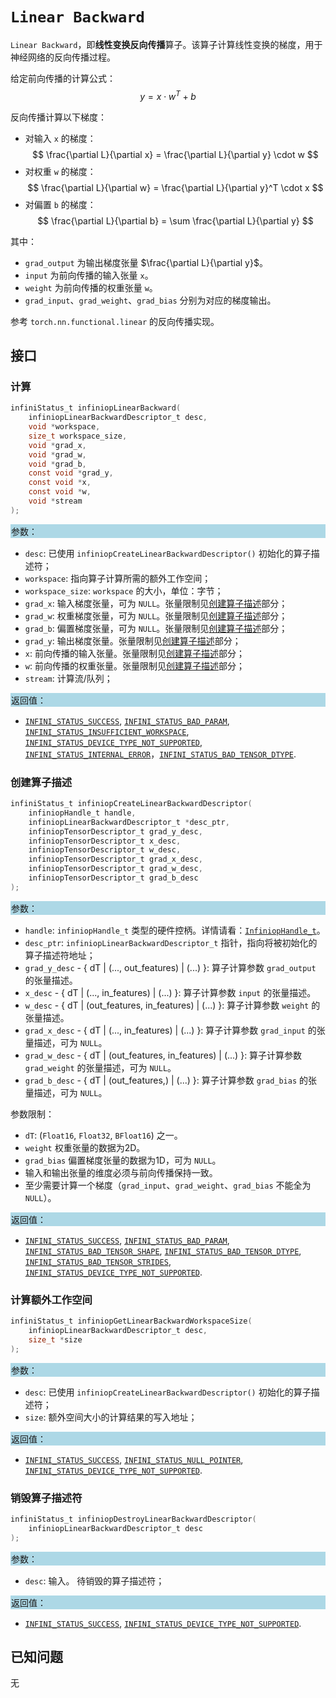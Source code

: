 # `Linear Backward`

`Linear Backward`，即**线性变换反向传播**算子。该算子计算线性变换的梯度，用于神经网络的反向传播过程。

给定前向传播的计算公式：
$$ y = x \cdot w^T + b $$

反向传播计算以下梯度：
- 对输入 `x` 的梯度：$$ \frac{\partial L}{\partial x} = \frac{\partial L}{\partial y} \cdot w $$
- 对权重 `w` 的梯度：$$ \frac{\partial L}{\partial w} = \frac{\partial L}{\partial y}^T \cdot x $$
- 对偏置 `b` 的梯度：$$ \frac{\partial L}{\partial b} = \sum \frac{\partial L}{\partial y} $$

其中：
- `grad_output` 为输出梯度张量 $\frac{\partial L}{\partial y}$。
- `input` 为前向传播的输入张量 `x`。
- `weight` 为前向传播的权重张量 `w`。
- `grad_input`、`grad_weight`、`grad_bias` 分别为对应的梯度输出。

参考 `torch.nn.functional.linear` 的反向传播实现。

## 接口

### 计算

```c
infiniStatus_t infiniopLinearBackward(
    infiniopLinearBackwardDescriptor_t desc,
    void *workspace,
    size_t workspace_size,
    void *grad_x,
    void *grad_w,
    void *grad_b,
    const void *grad_y,
    const void *x,
    const void *w,
    void *stream
);
```

<div style="background-color: lightblue; padding: 1px;"> 参数： </div>

- `desc`:
  已使用 `infiniopCreateLinearBackwardDescriptor()` 初始化的算子描述符；
- `workspace`:
  指向算子计算所需的额外工作空间；
- `workspace_size`:
  `workspace` 的大小，单位：字节；
- `grad_x`:
  输入梯度张量，可为 `NULL`。张量限制见[创建算子描述](#创建算子描述)部分；
- `grad_w`:
  权重梯度张量，可为 `NULL`。张量限制见[创建算子描述](#创建算子描述)部分；
- `grad_b`:
  偏置梯度张量，可为 `NULL`。张量限制见[创建算子描述](#创建算子描述)部分；
- `grad_y`:
  输出梯度张量。张量限制见[创建算子描述](#创建算子描述)部分；
- `x`:
  前向传播的输入张量。张量限制见[创建算子描述](#创建算子描述)部分；
- `w`:
  前向传播的权重张量。张量限制见[创建算子描述](#创建算子描述)部分；
- `stream`:
  计算流/队列；

<div style="background-color: lightblue; padding: 1px;"> 返回值：</div>

- [`INFINI_STATUS_SUCCESS`], [`INFINI_STATUS_BAD_PARAM`], [`INFINI_STATUS_INSUFFICIENT_WORKSPACE`], [`INFINI_STATUS_DEVICE_TYPE_NOT_SUPPORTED`], [`INFINI_STATUS_INTERNAL_ERROR`]，[`INFINI_STATUS_BAD_TENSOR_DTYPE`].

### 创建算子描述

```c
infiniStatus_t infiniopCreateLinearBackwardDescriptor(
    infiniopHandle_t handle,
    infiniopLinearBackwardDescriptor_t *desc_ptr,
    infiniopTensorDescriptor_t grad_y_desc,
    infiniopTensorDescriptor_t x_desc,
    infiniopTensorDescriptor_t w_desc,
    infiniopTensorDescriptor_t grad_x_desc,
    infiniopTensorDescriptor_t grad_w_desc,
    infiniopTensorDescriptor_t grad_b_desc
);
```

<div style="background-color: lightblue; padding: 1px;"> 参数：</div>

- `handle`:
  `infiniopHandle_t` 类型的硬件控柄。详情请看：[`InfiniopHandle_t`]。
- `desc_ptr`:
  `infiniopLinearBackwardDescriptor_t` 指针，指向将被初始化的算子描述符地址；
- `grad_y_desc` - { dT | (..., out_features) | (...) }:
  算子计算参数 `grad_output` 的张量描述。
- `x_desc` - { dT | (..., in_features) | (...) }:
  算子计算参数 `input` 的张量描述。
- `w_desc` - { dT | (out_features, in_features) | (...) }:
  算子计算参数 `weight` 的张量描述。
- `grad_x_desc` - { dT | (..., in_features) | (...) }:
  算子计算参数 `grad_input` 的张量描述，可为 `NULL`。
- `grad_w_desc` - { dT | (out_features, in_features) | (...) }:
  算子计算参数 `grad_weight` 的张量描述，可为 `NULL`。
- `grad_b_desc` - { dT | (out_features,) | (...) }:
  算子计算参数 `grad_bias` 的张量描述，可为 `NULL`。

参数限制：

- `dT`: (`Float16`, `Float32`, `BFloat16`) 之一。
- `weight` 权重张量的数据为2D。
- `grad_bias` 偏置梯度张量的数据为1D，可为 `NULL`。
- 输入和输出张量的维度必须与前向传播保持一致。
- 至少需要计算一个梯度（`grad_input`、`grad_weight`、`grad_bias` 不能全为 `NULL`）。

<div style="background-color: lightblue; padding: 1px;"> 返回值：</div>

- [`INFINI_STATUS_SUCCESS`], [`INFINI_STATUS_BAD_PARAM`], [`INFINI_STATUS_BAD_TENSOR_SHAPE`], [`INFINI_STATUS_BAD_TENSOR_DTYPE`], [`INFINI_STATUS_BAD_TENSOR_STRIDES`], [`INFINI_STATUS_DEVICE_TYPE_NOT_SUPPORTED`].

### 计算额外工作空间

```c
infiniStatus_t infiniopGetLinearBackwardWorkspaceSize(
    infiniopLinearBackwardDescriptor_t desc,
    size_t *size
);
```

<div style="background-color: lightblue; padding: 1px;"> 参数：</div>

- `desc`:
  已使用 `infiniopCreateLinearBackwardDescriptor()` 初始化的算子描述符；
- `size`:
  额外空间大小的计算结果的写入地址；

<div style="background-color: lightblue; padding: 1px;"> 返回值：</div>

- [`INFINI_STATUS_SUCCESS`], [`INFINI_STATUS_NULL_POINTER`], [`INFINI_STATUS_DEVICE_TYPE_NOT_SUPPORTED`].

### 销毁算子描述符

```c
infiniStatus_t infiniopDestroyLinearBackwardDescriptor(
    infiniopLinearBackwardDescriptor_t desc
);
```

<div style="background-color: lightblue; padding: 1px;"> 参数： </div>

- `desc`:
  输入。 待销毁的算子描述符；

<div style="background-color: lightblue; padding: 1px;"> 返回值： </div>

- [`INFINI_STATUS_SUCCESS`], [`INFINI_STATUS_DEVICE_TYPE_NOT_SUPPORTED`].

## 已知问题

无

<!-- 链接 -->
[`InfiniopHandle_t`]: /infiniop/handle/README.md

[`INFINI_STATUS_SUCCESS`]: /common/status/README.md#INFINI_STATUS_SUCCESS
[`INFINI_STATUS_BAD_PARAM`]: /common/status/README.md#INFINI_STATUS_BAD_PARAM
[`INFINI_STATUS_INSUFFICIENT_WORKSPACE`]: /common/status/README.md#INFINI_STATUS_INSUFFICIENT_WORKSPACE
[`INFINI_STATUS_DEVICE_TYPE_NOT_SUPPORTED`]: /common/status/README.md#INFINI_STATUS_DEVICE_TYPE_NOT_SUPPORTED
[`INFINI_STATUS_INTERNAL_ERROR`]: /common/status/README.md#INFINI_STATUS_INTERNAL_ERROR
[`INFINI_STATUS_NULL_POINTER`]: /common/status/README.md#INFINI_STATUS_NULL_POINTER
[`INFINI_STATUS_BAD_TENSOR_SHAPE`]: /common/status/README.md#INFINI_STATUS_BAD_TENSOR_SHAPE
[`INFINI_STATUS_BAD_TENSOR_DTYPE`]: /common/status/README.md#INFINI_STATUS_BAD_TENSOR_DTYPE
[`INFINI_STATUS_BAD_TENSOR_STRIDES`]: /common/status/README.md#INFINI_STATUS_BAD_TENSOR_STRIDES